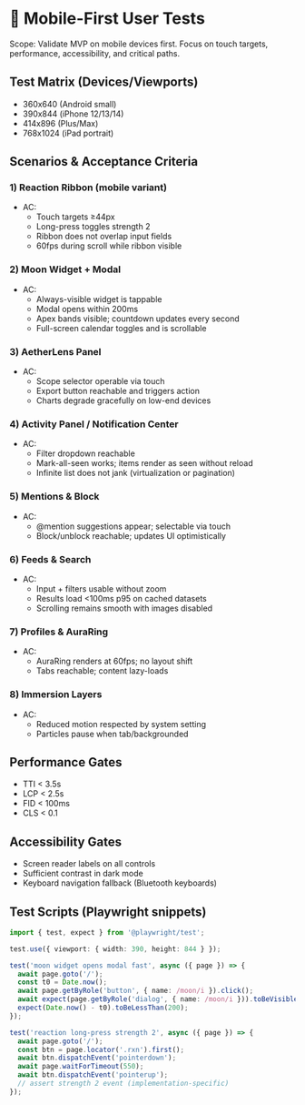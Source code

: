 # 📱 Mobile-First User Tests

Scope: Validate MVP on mobile devices first. Focus on touch targets, performance, accessibility, and critical paths.

## Test Matrix (Devices/Viewports)
- 360x640 (Android small)
- 390x844 (iPhone 12/13/14)
- 414x896 (Plus/Max)
- 768x1024 (iPad portrait)

## Scenarios & Acceptance Criteria

### 1) Reaction Ribbon (mobile variant)
- AC:
  - Touch targets ≥44px
  - Long-press toggles strength 2
  - Ribbon does not overlap input fields
  - 60fps during scroll while ribbon visible

### 2) Moon Widget + Modal
- AC:
  - Always-visible widget is tappable
  - Modal opens within 200ms
  - Apex bands visible; countdown updates every second
  - Full-screen calendar toggles and is scrollable

### 3) AetherLens Panel
- AC:
  - Scope selector operable via touch
  - Export button reachable and triggers action
  - Charts degrade gracefully on low-end devices

### 4) Activity Panel / Notification Center
- AC:
  - Filter dropdown reachable
  - Mark-all-seen works; items render as seen without reload
  - Infinite list does not jank (virtualization or pagination)

### 5) Mentions & Block
- AC:
  - @mention suggestions appear; selectable via touch
  - Block/unblock reachable; updates UI optimistically

### 6) Feeds & Search
- AC:
  - Input + filters usable without zoom
  - Results load <100ms p95 on cached datasets
  - Scrolling remains smooth with images disabled

### 7) Profiles & AuraRing
- AC:
  - AuraRing renders at 60fps; no layout shift
  - Tabs reachable; content lazy-loads

### 8) Immersion Layers
- AC:
  - Reduced motion respected by system setting
  - Particles pause when tab/backgrounded

## Performance Gates
- TTI < 3.5s
- LCP < 2.5s
- FID < 100ms
- CLS < 0.1

## Accessibility Gates
- Screen reader labels on all controls
- Sufficient contrast in dark mode
- Keyboard navigation fallback (Bluetooth keyboards)

## Test Scripts (Playwright snippets)
```ts
import { test, expect } from '@playwright/test';

test.use({ viewport: { width: 390, height: 844 } });

test('moon widget opens modal fast', async ({ page }) => {
  await page.goto('/');
  const t0 = Date.now();
  await page.getByRole('button', { name: /moon/i }).click();
  await expect(page.getByRole('dialog', { name: /moon/i })).toBeVisible();
  expect(Date.now() - t0).toBeLessThan(200);
});

test('reaction long-press strength 2', async ({ page }) => {
  await page.goto('/');
  const btn = page.locator('.rxn').first();
  await btn.dispatchEvent('pointerdown');
  await page.waitForTimeout(550);
  await btn.dispatchEvent('pointerup');
  // assert strength 2 event (implementation-specific)
});
```
